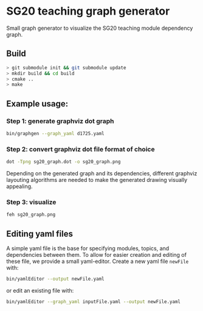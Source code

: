 # SG20 teaching graph generator

Small graph generator to visualize the SG20 teaching module dependency graph.

## Build
```bash
> git submodule init && git submodule update
> mkdir build && cd build
> cmake ..
> make
```

## Example usage:
### Step 1: generate graphviz dot graph
```bash
bin/graphgen --graph_yaml d1725.yaml
```

### Step 2: convert graphviz dot file format of choice
```bash
dot -Tpng sg20_graph.dot -o sg20_graph.png
```
Depending on the generated graph and its dependencies, different graphviz layouting algorithms are needed to make the generated drawing visually appealing.

### Step 3: visualize
```bash
feh sg20_graph.png
```

## Editing yaml files
A simple yaml file is the base for specifying modules, topics, and dependencies between them.
To allow for easier creation and editing of these file, we provide a small yaml-editor.
Create a new yaml file `newFile` with:
```bash
bin/yamlEditor --output newFile.yaml
```
or edit an existing file with:
```bash
bin/yamlEditor --graph_yaml inputFile.yaml --output newFile.yaml
```
